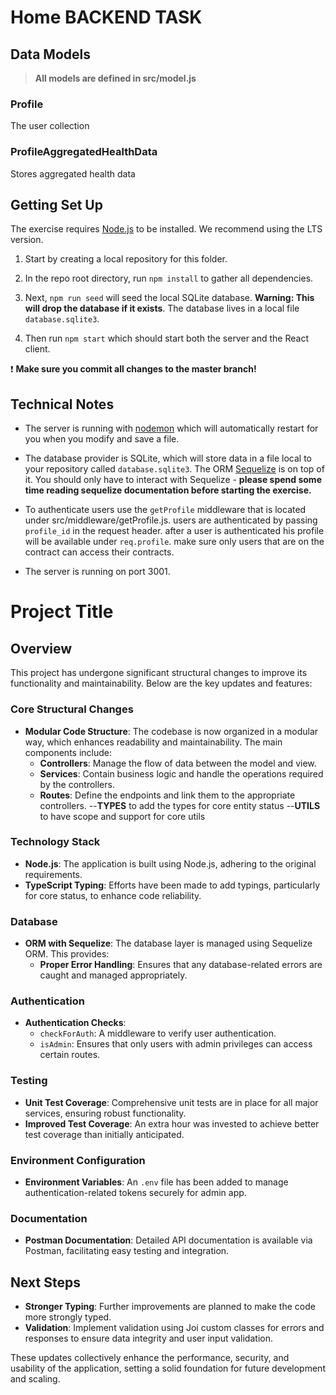 # Home BACKEND TASK


## Data Models

> **All models are defined in src/model.js**

### Profile

The user collection

### ProfileAggregatedHealthData

Stores aggregated health data


## Getting Set Up

The exercise requires [Node.js](https://nodejs.org/en/) to be installed. We recommend using the LTS version.

1. Start by creating a local repository for this folder.

1. In the repo root directory, run `npm install` to gather all dependencies.

1. Next, `npm run seed` will seed the local SQLite database. **Warning: This will drop the database if it exists**. The database lives in a local file `database.sqlite3`.

1. Then run `npm start` which should start both the server and the React client.

❗️ **Make sure you commit all changes to the master branch!**

## Technical Notes

- The server is running with [nodemon](https://nodemon.io/) which will automatically restart for you when you modify and save a file.

- The database provider is SQLite, which will store data in a file local to your repository called `database.sqlite3`. The ORM [Sequelize](http://docs.sequelizejs.com/) is on top of it. You should only have to interact with Sequelize - **please spend some time reading sequelize documentation before starting the exercise.**

- To authenticate users use the `getProfile` middleware that is located under src/middleware/getProfile.js. users are authenticated by passing `profile_id` in the request header. after a user is authenticated his profile will be available under `req.profile`. make sure only users that are on the contract can access their contracts.
- The server is running on port 3001.





# Project Title

## Overview

This project has undergone significant structural changes to improve its functionality and maintainability. Below are the key updates and features:

### Core Structural Changes

- **Modular Code Structure**: The codebase is now organized in a modular way, which enhances readability and maintainability. The main components include:
  - **Controllers**: Manage the flow of data between the model and view.
  - **Services**: Contain business logic and handle the operations required by the controllers.
  - **Routes**: Define the endpoints and link them to the appropriate controllers.
    --**TYPES** to add the types for core entity status
    --**UTILS** to have scope and support for core utils

### Technology Stack

- **Node.js**: The application is built using Node.js, adhering to the original requirements.
- **TypeScript Typing**: Efforts have been made to add typings, particularly for core status, to enhance code reliability.

### Database

- **ORM with Sequelize**: The database layer is managed using Sequelize ORM. This provides:
  - **Proper Error Handling**: Ensures that any database-related errors are caught and managed appropriately.

### Authentication

- **Authentication Checks**:
  - `checkForAuth`: A middleware to verify user authentication.
  - `isAdmin`: Ensures that only users with admin privileges can access certain routes.

### Testing

- **Unit Test Coverage**: Comprehensive unit tests are in place for all major services, ensuring robust functionality.
- **Improved Test Coverage**: An extra hour was invested to achieve better test coverage than initially anticipated.

### Environment Configuration

- **Environment Variables**: An `.env` file has been added to manage authentication-related tokens securely for admin app.

### Documentation

- **Postman Documentation**: Detailed API documentation is available via Postman, facilitating easy testing and integration.


## Next Steps

- **Stronger Typing**: Further improvements are planned to make the code more strongly typed.
- **Validation**: Implement validation using Joi custom classes for errors and responses to ensure data integrity and user input validation.

These updates collectively enhance the performance, security, and usability of the application, setting a solid foundation for future development and scaling.
